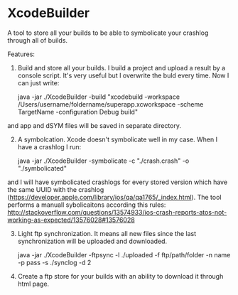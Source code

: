 XcodeBuilder
============

A tool to store all your builds to be able to symbolicate your crashlog through all of builds.

Features:

1) Build and store all your builds. I build a project and upload a result by a console script. It's very useful but I overwrite the buld every time. Now I can just write:

    java -jar ./XcodeBuilder -build "xcodebuild -workspace /Users/username/foldername/superapp.xcworkspace -scheme TargetName -configuration Debug build"
    
and app and dSYM files will be saved in separate directory.

2) A symbolcation. Xcode doesn't symbolicate well in my case. When I have a crashlog I run:  

    java -jar ./XcodeBuilder -symbolicate -c "./crash.crash" -o "./symbolicated"

and I will have symbolicated crashlogs for every stored version which have the same UUID with the crashlog (https://developer.apple.com/library/ios/qa/qa1765/_index.html). The tool performs a manuall sybolicaitons according this rules: http://stackoverflow.com/questions/13574933/ios-crash-reports-atos-not-working-as-expected/13576028#13576028

3) Light ftp synchronization. It means all new files since the last synchronization will be uploaded and downloaded.

    java -jar ./XcodeBuilder -ftpsync -l ./uploaded -f ftp/path/folder -n name -p pass -s ./synclog -d 2

4) Create a ftp store for your builds with an ability to download it through html page.
